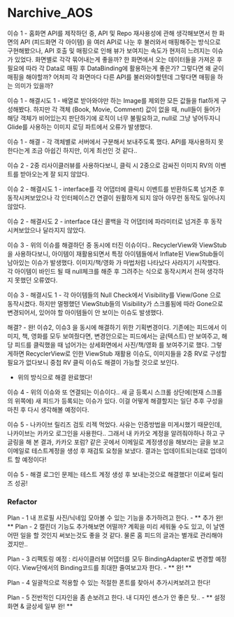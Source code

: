 # Narchive_AOS

이슈 1 -
  홈화면 API를 제작하던 중, API 및 Repo 재사용성에 관해 생각해보면서 한 화면의 API (피드화면 각 아이템) 을 여러 API로 나눈 후 불러와서 매핑해주는 방식으로 구현해봤으나,
  API 호출 및 매핑으로 인해 뷰가 보여지는 속도가 현저히 느려지는 이슈가 있었다.
  화면별로 각각 묶어내는게 좋을까?
  한 화면에서 오는 데이터들을 가져온 후 필요에 따라 각 Data로 매핑 후 DataBinding에 활용하는게 좋은가? 그렇다면 왜 굳이 매핑을 해야할까?
  어처피 각 화면마다 다른 API를 불러와야할텐데 그렇다면 매핑을 하는 의미가 있을까?

이슈 1 - 해결시도 1 -
  배열로 받아와야만 하는 Image를 제외한 모든 값들을 flat하게 구성해봤다.
  하지만 각 객체 (Book, Movie, Comment) 값이 없을 때, null들이 들어가 해당 객체가 비어있는지 판단하기에 로직이 너무 불필요하고,
  null로 그냥 넣어두자니 Glide를 사용하는 이미지 로딩 파트에서 오류가 발생했다.

이슈 1 - 해결 - 
  각 객체별로 서버에서 구분해서 보내주도록 했다.
  API를 재사용하지 못한다는게 조금 아쉽긴 하지만, 이게 최선인 것 같다..
  

이슈 2 - 
  2중 리사이클러뷰를 사용하다보니, 클릭 시 2중으로 감싸진 이미지 RV의 이벤트를 받아오는게 잘 되지 않았다.

이슈 2 - 해결시도 1 -
  interface를 각 어댑터에 클릭시 이벤트를 반환하도록 넘겨준 후 동작시켜보았으나 각 인터페이스간 연결이 원활하게 되지 않아 아무런 동작도 일어나지 않았다.

이슈 2 - 해결시도 2 -
  interface 대신 콜백을 각 어댑터에 파라미터로 넘겨준 후 동작시켜보았으나 달라지지 않았다. 


이슈 3 -
  위의 이슈를 해결하던 중 동시에 터진 이슈이다..
  RecyclerView와 ViewStub을 사용하다보니, 아이템이 재활용되면서 특정 아이템들에서 Inflate된 ViewStub들이 남아있는 이슈가 발생했다.
  이미지/책/영화 가 마법처럼 나타났다 사라지기 시작했다.
  각 아이템이 바인드 될 때 null체크를 해준 후 그려주는 식으로 동작시켜서 전혀 생각하지 못했던 오류였다.

이슈 3 - 해결시도 1 -
  각 아이템들의 Null Check에서 Visibility를 View/Gone 으로 동작시켰다.
  하지만 멀쩡했던 ViewStub들의 Visibility가 스크롤됨에 따라 Gone으로 변경되어서, 있어야 할 아이템들이 안 보이는 이슈도 발생했다.

해결? - 완!
  이슈2, 이슈3 을 동시에 해결하기 위한 기획변경이다.
  기존에는 피드에서 이미지, 책, 영화를 모두 보여줬다면, 변경안으로는 피드에서는 글(텍스트) 만 보여주고, 
  해당 피드를 클릭했을 때 넘어가는 상세화면에서 사진/책/영화 를 보여주기로 했다.
  그렇게하면 RecyclerView로 인한 ViewStub 재활용 이슈도, 이미지들을 2중 RV로 구성할 필요가 없다보니 중첩 RV 클릭 이슈도 해결이 가능할 것으로 보인다.
  - 위의 방식으로 해결 완료했다!

이슈 4 -
  위의 이슈와 또 연결되는 이슈이다..
  새 글 등록시 스크롤 상단에(현재 스크롤의 위쪽에) 새 피드가 등록되는 이슈가 있다.
  이걸 어떻게 해결할지는 일단 추후 구성을 마친 후 다시 생각해볼 예정이다.

이슈 5 - 
  나카이브 릴리즈 검토 리젝 먹었다.
  사유는 인증방법을 미게시했기 때문인데, 나카이브는 카카오 로그인을 사용한다..
  그래서 내 카카오 계정을 알려줘야하나 하고 구글링을 해 본 결과, 카카오 포럼? 같은 곳에서 이메일로 계정생성을 해보라는 글을 보고
  이메일로 테스트계정을 생성 후 재검토 요청을 보냈다.
  결과는 업데이트되는대로 업데이트 할 예정이다!

이슈 5 - 해결
  로그인 문제는 테스트 계정 생성 후 보내는것으로 해결했다!
  이로써 릴리즈 성공!

### Refactor

Plan - 1 
  내 프로필 사진/닉네임 모아볼 수 있는 기능을 추가하려고 한다. - ** 추가 완! **
Plan - 2
  캘린더 기능도 추가해보면 어떨까? 계획을 미리 세워둘 수도 있고, 이 날엔 어떤 일을 할 것인지 써보는것도 좋을 것 같다. 물론 홈 피드의 글과는 별개로 관리해야겠지만..

Plan - 3
  리팩토링 예정 : 리사이클러뷰 어댑터를 모두 BindingAdapter로 변경할 예정이다.
  View단에서의 Binding코드를 최대한 줄여보고자 한다. - ** 완! **

Plan - 4
  일괄적으로 적용할 수 있는 적절한 폰트를 찾아서 추가시켜보려고 한다!

Plan - 5
  전반적인 디자인을 좀 손보려고 한다. 내 디자인 센스가 안 좋은 탓.. - ** 설정화면 & 글상세 일부 완! **


  
